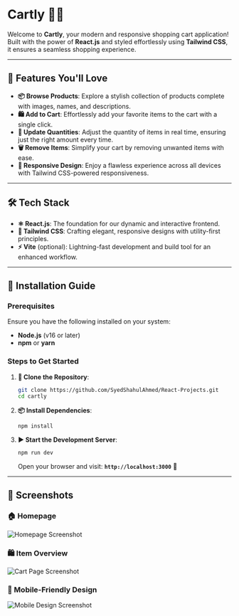 # **Cartly** 🛒✨  
Welcome to **Cartly**, your modern and responsive shopping cart application! Built with the power of **React.js** and styled effortlessly using **Tailwind CSS**, it ensures a seamless shopping experience.  

---

## 🌟 **Features You'll Love**  

- **📦 Browse Products**: Explore a stylish collection of products complete with images, names, and descriptions.  
- **🛍️ Add to Cart**: Effortlessly add your favorite items to the cart with a single click.  
- **🔄 Update Quantities**: Adjust the quantity of items in real time, ensuring just the right amount every time.  
- **🗑️ Remove Items**: Simplify your cart by removing unwanted items with ease.  
- **📱 Responsive Design**: Enjoy a flawless experience across all devices with Tailwind CSS-powered responsiveness.  

---

## 🛠️ **Tech Stack**  

- **⚛️ React.js**: The foundation for our dynamic and interactive frontend.  
- **🎨 Tailwind CSS**: Crafting elegant, responsive designs with utility-first principles.  
- **⚡ Vite** (optional): Lightning-fast development and build tool for an enhanced workflow.  

---

## 🚀 **Installation Guide**  

### **Prerequisites**  
Ensure you have the following installed on your system:  
- **Node.js** (v16 or later)  
- **npm** or **yarn**  

### **Steps to Get Started**  
1. **📂 Clone the Repository**:  
   ```bash  
   git clone https://github.com/SyedShahulAhmed/React-Projects.git  
   cd cartly  
   ```  

2. **📦 Install Dependencies**:  
   ```bash  
   npm install  
   ```  

3. **▶️ Start the Development Server**:  
   ```bash  
   npm run dev  
   ```  
   Open your browser and visit: **`http://localhost:3000`** 🎉  

---

## 📸 **Screenshots**  

### **🏠 Homepage**  
![Homepage Screenshot](/Preview/img1.png)  

### **🛍️ Item Overview**  
![Cart Page Screenshot](/Preview/img2.png)  

### **📱 Mobile-Friendly Design**  
![Mobile Design Screenshot](/Preview/img3.png)  

